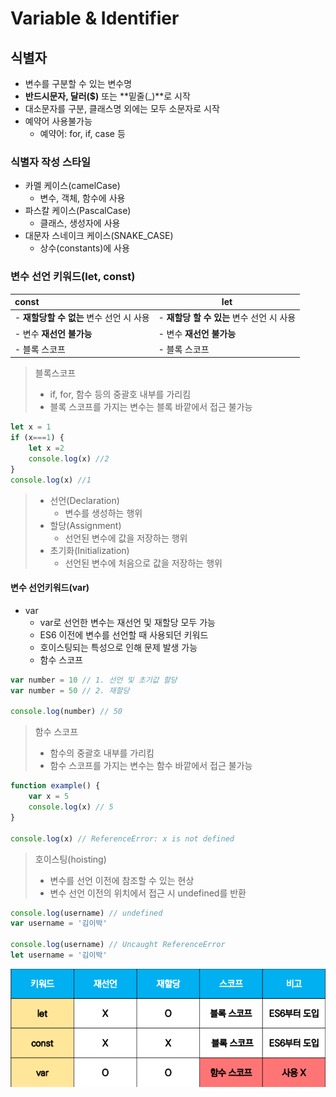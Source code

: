 # Variable & Identifier

## 식별자

- 변수를 구분할 수 있는 변수명
- **반드시문자, 달러($)** 또는 **밑줄(_)**로 시작
- 대소문자를 구분, 클래스명 외에는 모두 소문자로 시작
- 예약어 사용불가능
  - 예약어: for, if, case 등

### 식별자 작성 스타일

- 카멜 케이스(camelCase)
  - 변수, 객체, 함수에 사용
- 파스칼 케이스(PascalCase)
  - 클래스, 생성자에 사용
- 대문자 스네이크 케이스(SNAKE_CASE)
  - 상수(constants)에 사용

### 변수 선언 키워드(let, const)

| const                                    | let                                       |
| :--------------------------------------- | ----------------------------------------- |
| - **재할당할 수 없는** 변수 선언 시 사용 | - **재할당 할 수 있는** 변수 선언 시 사용 |
| - 변수 **재선언 불가능**                 | - 변수 **재선언 불가능**                  |
| - 블록 스코프                            | - 블록 스코프                             |

> 블록스코프
>
> - if, for, 함수 등의 중괄호 내부를 가리킴
> - 블록 스코프를 가지는 변수는 블록 바깥에서 접근 불가능

```javascript
let x = 1
if (x===1) {
    let x =2
    console.log(x) //2
}
console.log(x) //1
```

> - 선언(Declaration)
>   - 변수를 생성하는 행위
> - 할당(Assignment)
>   - 선언된 변수에 값을 저장하는 행위
> - 초기화(Initialization)
>   - 선언된 변수에 처음으로 값을 저장하는 행위



#### 변수 선언키워드(var)

- var
  - var로 선언한 변수는 재선언 및 재할당 모두 가능
  - ES6 이전에 변수를 선언할 때 사용되던 키워드
  - 호이스팅되는 특성으로 인해 문제 발생 가능
  - 함수 스코프

```javascript
var number = 10 // 1. 선언 및 초기값 할당
var number = 50 // 2. 재할당

console.log(number) // 50
```



> 함수 스코프
>
> - 함수의 중괄호 내부를 가리킴
> - 함수 스코프를 가지는 변수는 함수 바깥에서 접근 불가능

```javascript
function example() {
    var x = 5
    console.log(x) // 5
}

console.log(x) // ReferenceError: x is not defined
```



> 호이스팅(hoisting)
>
> - 변수를 선언 이전에 참조할 수 있는 현상
> - 변수 선언 이전의 위치에서 접근 시 undefined를 반환

```javascript
console.log(username) // undefined
var username = '김이박'

console.log(username) // Uncaught ReferenceError
let username = '김이박'
```

![image-20211028220854520](Variable&Identifier.assets/image-20211028220854520.png)
